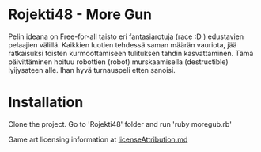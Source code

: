 # Rojekti48 - More Gun

Pelin ideana on Free-for-all taisto eri fantasiarotuja (race :D ) edustavien pelaajien välillä. Kaikkien luotien tehdessä saman määrän vauriota, jää ratkaisuksi toisten kurmoottamiseen tulituksen tahdin kasvattaminen. Tämä päivittäminen hoituu robottien (robot) murskaamisella (destructible) lyijysateen alle. Ihan hyvä turnauspeli etten sanoisi.

# Installation
Clone the project. Go to 'Rojekti48' folder and run 'ruby moregub.rb' 

Game art licensing information at [licenseAttribution.md](licenseAttribution.md)
